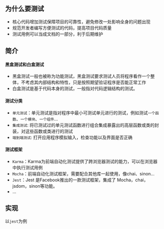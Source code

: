 ## 为什么要测试

* 核心代码增加测试保障项目的可靠性，避免修改一处影响全身的问题出现
* 规范开发者编写方便测试的代码，提高项目代码质量
* 测试用例可以当成文档的一部分，利于后期维护

## 简介

#### 黑盒测试和白盒测试

- 黑盒测试一般也被称为功能测试，黑盒测试要求测试人员将程序看作一个整体，不考虑其内部结构和特性，只是按照期望验证程序是否能正常工作
- 白盒测试是基于代码本身的测试，一般指对代码逻辑结构的测试。

#### 测试分类

* `单元测试`：单元测试是指对程序中最小可测试单元进行的测试，例如测试`一个函数`、`一个模块`、`一个组件`...
* `集成测试`:  将已测试过的单元测试函数进行组合集成暴露出的高层函数或类的封装，对这些函数或类进行的测试
* `端到端测试`: 打开应用程序模拟输入，检查功能以及界面是否正确

#### 测试框架

* `Karma`：Karma为前端自动化测试提供了跨浏览器测试的能力，可以在浏览器中执行测试用例
* `Mocha`：前端自动化测试框架，需要配合其他库一起使用，像chai、sinon...
* `Jest`：Jest 是Facebook推出的一款测试框架，集成了 Mocha，chai，jsdom，sinon等功能。
* ...

## 实现

以`jest`为例
